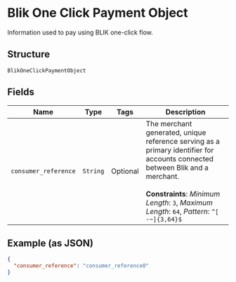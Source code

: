 
# Blik One Click Payment Object

Information used to pay using BLIK one-click flow.

## Structure

`BlikOneClickPaymentObject`

## Fields

| Name | Type | Tags | Description |
|  --- | --- | --- | --- |
| `consumer_reference` | `String` | Optional | The merchant generated, unique reference serving as a primary identifier for accounts connected between Blik and a merchant.<br><br>**Constraints**: *Minimum Length*: `3`, *Maximum Length*: `64`, *Pattern*: `^[ -~]{3,64}$` |

## Example (as JSON)

```json
{
  "consumer_reference": "consumer_reference0"
}
```

